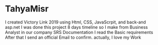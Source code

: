 # TahyaMisr
I created Victory Link 2019 using Html, CSS, JavaScrpit, and back-and asp.net I was done this project 8 days timeline so
I make from Business Analyst in our company SRS Documentation I read the Basic requirements After that  I send an official Email to confirm. actually, I love my Work
